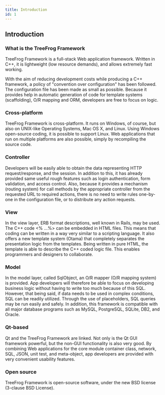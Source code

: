 ```yaml
---
title: Introduction
id: 1
---
```


## Introduction

### What is the TreeFrog Framework

TreeFrog Framework is a full-stack Web application framework. Written in C++, it is lightweight (low resource demands), and allows extremely fast working.

With the aim of reducing development costs while producing a C++ framework, a policy of "convention over configuration" has been followed. The configuration file has been made as small as possible. Because it provides help in automatic generation of code for template systems (scaffolding), O/R mapping and ORM, developers are free to focus on logic.

### Cross-platform

TreeFrog Framework is cross-platform. It runs on Windows, of course, but also on UNIX-like Operating Systems, Mac OS X, and Linux. Using Windows open-source coding, it is possible to support Linux. Web applications that run on multiple platforms are also possible, simply by recompiling the source code.
 
### Controller

Developers will be easily able to obtain the data representing HTTP request/response, and the session. In addition to this, it has already provided same useful rough features such as login authentication, form validation, and access control.
Also, because it provides a mechanism (routing system) for call methods by the appropriate controller from the requested URL to required actions, there is no need to write rules one-by-one in the configuration file, or to distribute any action requests.

### View

In the view layer, ERB format descriptions, well known in Rails, may be used. The C++ code <% …%> can be embedded in HTML files. This means that coding can be written in a way very similar to a scripting language.
It also offers a new template system (Otama) that completely separates the presentation logic from the templates. Being written in pure HTML, the template is able to describe the C++ coded logic file. This enables programmers and designers to collaborate.

### Model

In the model layer, called SqlObject, an O/R mapper (O/R mapping system) is provided. App developers will therefore be able to focus on developing business logic without having to write too much because of this SQL.
However, that being said, if data needs to be used in complex conditions, SQL can be readily utilized. Through the use of placeholders, SQL queries may be run easily and safely.
In addition, this framework is compatible with all major database programs such as MySQL, PostgreSQL, SQLite, DB2, and Oracle.

### Qt-based

Qt and the TreeFrog Framework are linked. Not only is the Qt GUI framework powerful, but the non-GUI functionality is also very good. By combining Web applications for the core module container class, network, SQL, JSON, unit test, and meta-object, app developers are provided with very convenient usability features.
 
### Open source

TreeFrog Framework is open-source software, under the new BSD license (3-clause BSD License).